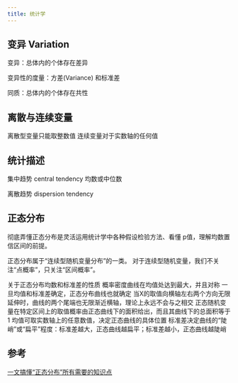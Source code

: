 ```yaml
---
title: 统计学
---
```


## 变异 Variation

变异：总体内的个体存在差异

变异性的度量：方差(Variance) 和标准差

同质：总体内的个体存在共性

## 离散与连续变量

离散型变量只能取整数值
连续变量对于实数轴的任何值

## 统计描述

集中趋势 central tendency
均数或中位数

离散趋势 dispersion tendency

## 正态分布

彻底弄懂正态分布是灵活运用统计学中各种假设检验方法、看懂 p值，理解均数置信区间的前提。

正态分布属于“连续型随机变量分布”的一类。
对于连续型随机变量，我们不关注“点概率”，只关注“区间概率”。

关于正态分布均数和标准差的性质
概率密度曲线在均值处达到最大，并且对称
一旦均值和标准差确定，正态分布曲线也就确定
当X的取值向横轴左右两个方向无限延伸时，曲线的两个尾端也无限渐近横轴，理论上永远不会与之相交
正态随机变量在特定区间上的取值概率由正态曲线下的面积给出，而且其曲线下的总面积等于1
均值可取实数轴上的任意数值，决定正态曲线的具体位置
标准差决定曲线的“陡峭”或“扁平”程度：标准差越大，正态曲线越扁平；标准差越小，正态曲线越陡峭

## 参考

[一文搞懂“正态分布”所有需要的知识点](https://zhuanlan.zhihu.com/p/128809461)


